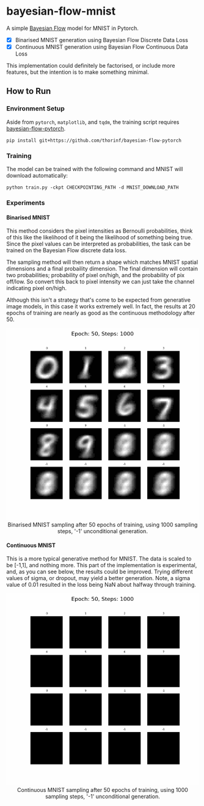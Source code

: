 # bayesian-flow-mnist

A simple <a href="https://arxiv.org/abs/2308.07037">Bayesian Flow</a> model for MNIST in Pytorch.

- [x] Binarised MNIST generation using Bayesian Flow Discrete Data Loss
- [x] Continuous MNIST generation using Bayesian Flow Continuous Data Loss

This implementation could definitely be factorised, or include more features, 
but the intention is to make something minimal.

## How to Run

### Environment Setup

Aside from `pytorch`, `matplotlib`, and `tqdm`, the training script requires
<a href="https://github.com/thorinf/bayesian-flow-pytorch">bayesian-flow-pytorch</a>.

```commandline
pip install git+https://github.com/thorinf/bayesian-flow-pytorch
```

### Training

The model can be trained with the following command and MNIST will download automatically:

```terminal
python train.py -ckpt CHECKPOINTING_PATH -d MNIST_DOWNLOAD_PATH
```

### Experiments

#### Binarised MNIST

This method considers the pixel intensities as Bernoulli probabilities, 
think of this like the likelihood of it being the likelihood of something being true.
Since the pixel values can be interpreted as probabilities, 
the task can be trained on the Bayesian Flow discrete data loss. 

The sampling method will then return a shape which matches MNIST spatial dimensions and a final probaility dimension.
The final dimension will contain two probabilities; probability of pixel on/high, and the probability of pix off/low.
So convert this back to pixel intensity we can just take the channel indicating pixel on/high.

Although this isn't a strategy that's come to be expected from generative image models, 
in this case it works extremely well. 
In fact, the results at 20 epochs of training are nearly as good as the continuous methodology after 50.

<p align="center">
  <img src="resources/binarised/epoch-50_steps-1000.gif" alt="Animated GIF">
  <br>Binarised MNIST sampling after 50 epochs of training, using 1000 sampling steps, '-1' unconditional generation.
</p>

#### Continuous MNIST

This is a more typical generative method for MNIST. The data is scaled to be [-1,1], and nothing more.
This part of the implementation is experimental, and, as you can see below, the results could be improved.
Trying different values of sigma, or dropout, may yield a better generation. Note, a sigma value of 0.01 resulted 
in the loss being NaN about halfway through training. 

<p align="center">
  <img src="resources/continuous/epoch-50_steps-1000.gif" alt="Animated GIF">
  <br>Continuous MNIST sampling after 50 epochs of training, using 1000 sampling steps, '-1' unconditional generation.
</p>

